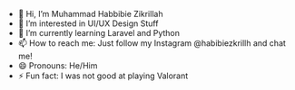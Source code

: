 - 👋 Hi, I’m Muhammad Habbibie Zikrillah
- 👀 I’m interested in UI/UX Design Stuff
- 🌱 I’m currently learning Laravel and Python
- 📫 How to reach me: Just follow my Instagram @habibiezkrillh and chat me!
- 😄 Pronouns: He/Him
- ⚡ Fun fact: I was not good at playing Valorant

<!---
habibiezkrillh/habibiezkrillh is a ✨ special ✨ repository because its `README.md` (this file) appears on your GitHub profile.
You can click the Preview link to take a look at your changes.
--->
